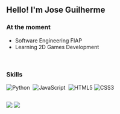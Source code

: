 ## Hello! I'm Jose Guilherme

### At the moment
- Software Engineering FIAP
- Learning 2D Games Development


<br>

### Skills
<!--
<div>
  <img align="center" src="https://img.shields.io/badge/Python-0d1116?style=for-the-badge&logo=python&logoColor=white" width="100px"/>
  <img align="center" src="https://img.shields.io/badge/HTML-0d1116?style=for-the-badge&logo=html5&logoColor=white" width="90px"/>
  <img align="center" src="https://img.shields.io/badge/CSS-0d1116?&style=for-the-badge&logo=css3&logoColor=white" width="80px"/>
  <img align="center" src="https://img.shields.io/badge/JavaScript-0d1116?style=for-the-badge&logo=javascript&logoColor=white" width="140px"/>
</div>
-->

![Python](https://img.shields.io/badge/-python-0D1117?style=for-the-badge&logo=python&logoColor=1572B6&labelColor=0D1117)&nbsp;
![JavaScript](https://img.shields.io/badge/-JavaScript-0D1117?style=for-the-badge&logo=javascript&labelColor=0D1117&textColor=0D1117)&nbsp;
![HTML5](https://img.shields.io/badge/HTML5-0D1117?style=for-the-badge&logo=html5&logoColor=f06529)
![CSS3](https://img.shields.io/badge/CSS3-0D1117?style=for-the-badge&logo=css3&logoColor=2965f1)

##

<div>
  <a href="https://www.linkedin.com/in/joseguilhermesipaubacosta/" target="_blank"><img src="https://img.shields.io/badge/LinkedIn-2E2E2E?style=for-the-badge&logo=linkedin&logoColor=blue" target="_blank"></a>
  <a href="https://www.instagram.com/zegui.costa/" target="_blank"><img src="https://img.shields.io/badge/Instagram-2E2E2E?style=for-the-badge&logo=instagram&logoColor=blue-violet" target="_blank"></a>
</div>
